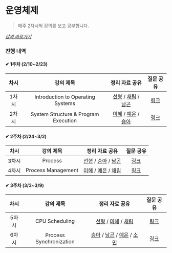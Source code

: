 # 운영체제

> 매주 2차시씩 강의를 보고 공부합니다.

_[강의 바로가기](http://www.kocw.net/home/cview.do?cid=3646706b4347ef09)_

### 진행 내역

#### ✔ 1주차 (2/10~2/23)

| 차시 | 강의 제목 | 정리 자료 공유 | 질문 공유 |
| :-----: | :-----: | :-----: | :-----: | 
| 1차시 | Introduction to Operating Systems | [선형](https://indecisive-phalange-003.notion.site/1-86270d0b949c49ad801f79e894aa23db) / [채림](https://www.notion.so/OS-065ee7ac516c43188d04569a13f1a3ce) / [남곤](https://ng-lee.notion.site/1-fe2e403f11724e01aeece6ded0079d36) | [링크](https://github.com/SSAFY-S0914/CS-Study/blob/main/1.%20%EC%9A%B4%EC%98%81%EC%B2%B4%EC%A0%9C/%EC%A7%88%EB%AC%B8%EB%AA%A9%EB%A1%9D/1%EC%A3%BC%EC%B0%A8.md) |
| 2차시 | System Structure & Program Execution | [미혜](https://hye12.notion.site/System-Structure-Program-Execution-d21895dfca724048a7ba764469cb11bc) / [예은](https://available-carol-098.notion.site/8cea3f8a5d094d118861f0bbc15dbe5d) / [승아](https://substantial-radish-aee.notion.site/System-Structure-Program-Execution-84d914998e644c10bf279de626b8661c) | [링크](https://github.com/SSAFY-S0914/CS-Study/blob/main/1.%20%EC%9A%B4%EC%98%81%EC%B2%B4%EC%A0%9C/%EC%A7%88%EB%AC%B8%EB%AA%A9%EB%A1%9D/2%EC%A3%BC%EC%B0%A8.md) |

#### ✔ 2주차 (2/24~3/2)

| 차시 | 강의 제목 | 정리 자료 공유 | 질문 공유 |
| :-----: | :-----: | :-----: | :-----: | 
| 3차시 | Process | [선형]() / [승아](https://substantial-radish-aee.notion.site/Process-c0148844f9ca4f20be31926f8d376e53) / [남곤](https://ng-lee.notion.site/3-0930b8051ada45fcbef1a7a0ed9a6666) | [링크](https://github.com/SSAFY-S0914/CS-Study/blob/main/1.%20%EC%9A%B4%EC%98%81%EC%B2%B4%EC%A0%9C/%EC%A7%88%EB%AC%B8%EB%AA%A9%EB%A1%9D/3%EC%A3%BC%EC%B0%A8.md) |
| 4차시 | Process Management | [미혜](https://www.notion.so/hye12/Process-69c53efad01441d2b44be76ae86ab61c?pvs=4) / [예은](https://available-carol-098.notion.site/OS-8000e2989a5a46018a044b091afe6ca4) / [채림](https://tropical-border-e6f.notion.site/Process-Management-f9bd5f5b6dba42ffa6f531aad255a399) | [링크](https://github.com/SSAFY-S0914/CS-Study/blob/main/1.%20%EC%9A%B4%EC%98%81%EC%B2%B4%EC%A0%9C/%EC%A7%88%EB%AC%B8%EB%AA%A9%EB%A1%9D/4%EC%A3%BC%EC%B0%A8.md) |

#### ✔ 3주차 (3/3~3/9)

| 차시 | 강의 제목 | 정리 자료 공유 | 질문 공유 |
| :-----: | :-----: | :-----: | :-----: | 
| 5차시 | CPU Scheduling | [선형]() / [미혜]() / [채림]() | [링크](https://github.com/SSAFY-S0914/CS-Study/blob/main/1.%20%EC%9A%B4%EC%98%81%EC%B2%B4%EC%A0%9C/%EC%A7%88%EB%AC%B8%EB%AA%A9%EB%A1%9D/5%EC%A3%BC%EC%B0%A8.md) |
| 6차시 | Process Synchronization | [승아]() / [남곤]() / [예은]() / [소민]() | [링크](https://github.com/SSAFY-S0914/CS-Study/blob/main/1.%20%EC%9A%B4%EC%98%81%EC%B2%B4%EC%A0%9C/%EC%A7%88%EB%AC%B8%EB%AA%A9%EB%A1%9D/6%EC%A3%BC%EC%B0%A8.md) |

